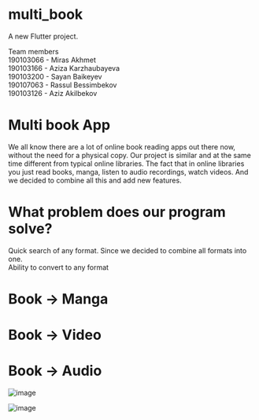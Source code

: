# multi_book

A new Flutter project.

Team members\
190103066 - Miras Akhmet\
190103166 - Aziza Karzhaubayeva\
190103200 - Sayan Baikeyev\
190107063 - Rassul Bessimbekov\
190103126 - Aziz Akilbekov

# Multi book App
We all know there are a lot of online book reading apps out there now, without the need for a physical copy. Our project is similar and at the same time different from typical online libraries. The fact that in online libraries you just read books, manga, listen to audio recordings, watch videos. And we decided to combine all this and add new features.


# What problem does our program solve?
Quick search of any format. Since we decided to combine all formats into one.\
Ability to convert to any format

# Book -> Manga
# Book -> Video
# Book -> Audio




![image](https://user-images.githubusercontent.com/63782364/146345323-c5ed742b-3d2c-4559-aef1-f18910d29778.png)



![image](https://user-images.githubusercontent.com/63782364/146345369-2b87cb38-ba26-48a0-b0db-149411322473.png)

